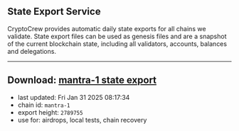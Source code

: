 ## State Export Service
CryptoCrew provides automatic daily state exports for all chains we validate. State export files can be used as genesis files and are a snapshot of the current blockchain state, including all validators, accounts, balances and delegations.

---
**Download: [mantra-1 state export](https://dl-eu2.ccvalidators.com/SERVICE/mantrachain/mantra-1_export_2789755.json)**
---

- last updated: Fri Jan 31 2025 08:17:34
- chain id: `mantra-1`
- export height: `2789755`
- use for: airdrops, local tests, chain recovery
